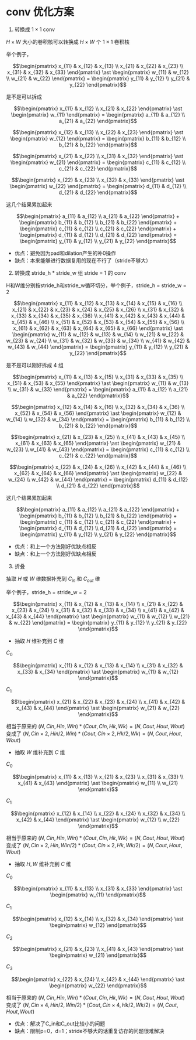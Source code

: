 # conv 优化方案

1. 转换成 $1 \times 1$ conv

$H \times W$ 大小的卷积核可以转换成 $H \times W$ 个 $1 \times 1$ 卷积核

举个例子，

```math
\begin{pmatrix}
	x_{11} & x_{12} & x_{13} \\
	x_{21} & x_{22} & x_{23} \\
	x_{31} & x_{32} & x_{33}
\end{pmatrix}
\ast
\begin{pmatrix}
	w_{11} & w_{12} \\
	w_{21} & w_{22}
\end{pmatrix}
=
\begin{pmatrix}
	y_{11} & y_{12} \\
	y_{21} & y_{22}
\end{pmatrix}
```

是不是可以拆成

```math
\begin{pmatrix}
	x_{11} & x_{12} \\
	x_{21} & x_{22}
\end{pmatrix}
\ast
\begin{pmatrix}
	w_{11}
\end{pmatrix}
=
\begin{pmatrix}
	a_{11} & a_{12} \\
	a_{21} & a_{22}
\end{pmatrix}
```

```math
\begin{pmatrix}
	x_{12} & x_{13} \\
	x_{22} & x_{23}
\end{pmatrix}
\ast
\begin{pmatrix}
	w_{12}
\end{pmatrix}
=
\begin{pmatrix}
	b_{11} & b_{12} \\
	b_{21} & b_{22}
\end{pmatrix}
```

```math
\begin{pmatrix}
	x_{21} & x_{22} \\
	x_{31} & x_{32}
\end{pmatrix}
\ast
\begin{pmatrix}
	w_{21}
\end{pmatrix}
=
\begin{pmatrix}
	c_{11} & c_{12} \\
	c_{21} & c_{22}
\end{pmatrix}
```

```math
\begin{pmatrix}
	x_{22} & x_{23} \\
	x_{32} & x_{33}
\end{pmatrix}
\ast
\begin{pmatrix}
	w_{22}
\end{pmatrix}
=
\begin{pmatrix}
	d_{11} & d_{12} \\
	d_{21} & d_{22}
\end{pmatrix}
```

这几个结果累加起来

```math
\begin{pmatrix}
	a_{11} & a_{12} \\
	a_{21} & a_{22}
\end{pmatrix}
+
\begin{pmatrix}
	b_{11} & b_{12} \\
	b_{21} & b_{22}
\end{pmatrix}
+
\begin{pmatrix}
	c_{11} & c_{12} \\
	c_{21} & c_{22}
\end{pmatrix}
+
\begin{pmatrix}
	d_{11} & d_{12} \\
	d_{21} & d_{22}
\end{pmatrix}
=
\begin{pmatrix}
	y_{11} & y_{12} \\
	y_{21} & y_{22}
\end{pmatrix}
```

- 优点：避免因为pad和dilation产生的补0操作
- 缺点：本来能够进行数据复用的现在不行了（stride不够大）

2. 转换成 stride_h * stride_w 组 stride = 1 的 conv

H和W维分别按stride_h和stride_w循环切分，举个例子，stride_h = stride_w = 2

```math
\begin{pmatrix}
	x_{11} & x_{12} & x_{13} & x_{14} & x_{15} & x_{16} \\
	x_{21} & x_{22} & x_{23} & x_{24} & x_{25} & x_{26} \\
	x_{31} & x_{32} & x_{33} & x_{34} & x_{35} & x_{36} \\
	x_{41} & x_{42} & x_{43} & x_{44} & x_{45} & x_{46} \\
	x_{51} & x_{52} & x_{53} & x_{54} & x_{55} & x_{56} \\
	x_{61} & x_{62} & x_{63} & x_{64} & x_{65} & x_{66} 
\end{pmatrix}
\ast
\begin{pmatrix}
	w_{11} & w_{12} & w_{13} & w_{14} \\
	w_{21} & w_{22} & w_{23} & w_{24} \\
	w_{31} & w_{32} & w_{33} & w_{34} \\
	w_{41} & w_{42} & w_{43} & w_{44}
\end{pmatrix}
=
\begin{pmatrix}
	y_{11} & y_{12} \\
	y_{21} & y_{22}
\end{pmatrix}
```

是不是可以刚好拆成 4 组

```math
\begin{pmatrix}
	x_{11} & x_{13} & x_{15} \\
	x_{31} & x_{33} & x_{35} \\
	x_{51} & x_{53} & x_{55}
\end{pmatrix}
\ast
\begin{pmatrix}
	w_{11} & w_{13} \\
	w_{31} & w_{33}
\end{pmatrix}
=
\begin{pmatrix}
	a_{11} & a_{12} \\
	a_{21} & a_{22}
\end{pmatrix}
```

```math
\begin{pmatrix}
	x_{12} & x_{14} & x_{16} \\
	x_{32} & x_{34} & x_{36} \\
	x_{52} & x_{54} & x_{56}
\end{pmatrix}
\ast
\begin{pmatrix}
	w_{12} & w_{14} \\
	w_{32} & w_{34}
\end{pmatrix}
=
\begin{pmatrix}
	b_{11} & b_{12} \\
	b_{21} & b_{22}
\end{pmatrix}
```

```math
\begin{pmatrix}
	x_{21} & x_{23} & x_{25} \\
	x_{41} & x_{43} & x_{45} \\
	x_{61} & x_{63} & x_{65}
\end{pmatrix}
\ast
\begin{pmatrix}
	w_{21} & w_{23} \\
	w_{41} & w_{43}
\end{pmatrix}
=
\begin{pmatrix}
	c_{11} & c_{12} \\
	c_{21} & c_{22}
\end{pmatrix}
```

```math
\begin{pmatrix}
	x_{22} & x_{24} & x_{26} \\
	x_{42} & x_{44} & x_{46} \\
	x_{62} & x_{64} & x_{66} 
\end{pmatrix}
\ast
\begin{pmatrix}
	w_{22} & w_{24} \\
	w_{42} & w_{44}
\end{pmatrix}
=
\begin{pmatrix}
	d_{11} & d_{12} \\
	d_{21} & d_{22}
\end{pmatrix}
```

这几个结果累加起来

```math
\begin{pmatrix}
	a_{11} & a_{12} \\
	a_{21} & a_{22}
\end{pmatrix}
+
\begin{pmatrix}
	b_{11} & b_{12} \\
	b_{21} & b_{22}
\end{pmatrix}
+
\begin{pmatrix}
	c_{11} & c_{12} \\
	c_{21} & c_{22}
\end{pmatrix}
+
\begin{pmatrix}
	d_{11} & d_{12} \\
	d_{21} & d_{22}
\end{pmatrix}
=
\begin{pmatrix}
	y_{11} & y_{12} \\
	y_{21} & y_{22}
\end{pmatrix}
```

- 优点：和上一个方法刚好优缺点相反
- 缺点：和上一个方法刚好优缺点相反

3. 折叠

抽取 $H$ 或 $W$ 维数据补充到 $C_{in}$ 和 $C_{out}$ 维

举个例子，stride_h = stride_w = 2

```math
\begin{pmatrix}
	x_{11} & x_{12} & x_{13} & x_{14} \\
	x_{21} & x_{22} & x_{23} & x_{24} \\
	x_{31} & x_{32} & x_{33} & x_{34} \\
	x_{41} & x_{42} & x_{43} & x_{44}
\end{pmatrix}
\ast
\begin{pmatrix}
	w_{11} & w_{12} \\
	w_{21} & w_{22}
\end{pmatrix}
=
\begin{pmatrix}
	y_{11} & y_{12} \\
	y_{21} & y_{22}
\end{pmatrix}
```

- 抽取 $H$ 维补充到 $C$ 维

$C_0$

```math
\begin{pmatrix}
	x_{11} & x_{12} & x_{13} & x_{14} \\
	x_{31} & x_{32} & x_{33} & x_{34}
\end{pmatrix}
\ast
\begin{pmatrix}
	w_{11} & w_{12}
\end{pmatrix}
```

$C_1$

```math
\begin{pmatrix}
	x_{21} & x_{22} & x_{23} & x_{24} \\
	x_{41} & x_{42} & x_{43} & x_{44}
\end{pmatrix}
\ast
\begin{pmatrix}
	w_{21} & w_{22}
\end{pmatrix}
```

相当于原来的 $(N,Cin,Hin,Win) * (Cout,Cin,Hk,Wk) = (N,Cout,Hout,Wout)$ 变成了 $(N,Cin \times 2,Hin/2,Win) * (Cout,Cin \times 2,Hk/2,Wk) = (N,Cout,Hout,Wout)$

- 抽取 $W$ 维补充到 $C$ 维

$C_0$

```math
\begin{pmatrix}
	x_{11} & x_{13} \\
	x_{21} & x_{23} \\
	x_{31} & x_{33} \\
	x_{41} & x_{43}
\end{pmatrix}
\ast
\begin{pmatrix}
	w_{11} \\
	w_{21}
\end{pmatrix}
```

$C_1$

```math
\begin{pmatrix}
	x_{12} & x_{14} \\
	x_{22} & x_{24} \\
	x_{32} & x_{34} \\
	x_{42} & x_{44}
\end{pmatrix}
\ast
\begin{pmatrix}
	w_{12} \\
	w_{22}
\end{pmatrix}
```

相当于原来的 $(N,Cin,Hin,Win) * (Cout,Cin,Hk,Wk) = (N,Cout,Hout,Wout)$ 变成了 $(N,Cin \times 2,Hin,Win/2) * (Cout,Cin \times 2,Hk,Wk/2) = (N,Cout,Hout,Wout)$

- 抽取 $H,W$ 维补充到 $C$ 维

$C_0$

```math
\begin{pmatrix}
	x_{11} & x_{13} \\
	x_{31} & x_{33}
\end{pmatrix}
\ast
\begin{pmatrix}
	w_{11}
\end{pmatrix}
```

$C_1$

```math
\begin{pmatrix}
	x_{12} & x_{14} \\
	x_{32} & x_{34}
\end{pmatrix}
\ast
\begin{pmatrix}
	w_{12}
\end{pmatrix}
```

$C_2$

```math
\begin{pmatrix}
	x_{21} & x_{23} \\
	x_{41} & x_{43}
\end{pmatrix}
\ast
\begin{pmatrix}
	w_{21}
\end{pmatrix}
```

$C_3$

```math
\begin{pmatrix}
	x_{22} & x_{24} \\
	x_{42} & x_{44}
\end{pmatrix}
\ast
\begin{pmatrix}
	w_{22}
\end{pmatrix}
```

相当于原来的 $(N,Cin,Hin,Win) * (Cout,Cin,Hk,Wk) = (N,Cout,Hout,Wout)$ 变成了 $(N,Cin \times 4,Hin/2,Win/2) * (Cout,Cin \times 4,Hk/2,Wk/2) = (N,Cout,Hout,Wout)$

- 优点：解决了C_in和C_out比较小的问题
- 缺点：限制p=0，d=1；stride不够大的话重复访存的问题很难解决